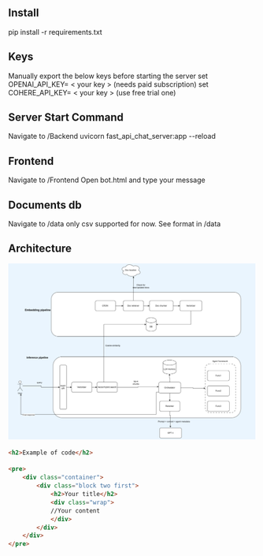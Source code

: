Install
--------
pip install -r requirements.txt


Keys
----
Manually export the below keys before starting the server
set OPENAI_API_KEY= < your key > (needs paid subscription)
set COHERE_API_KEY= < your key > (use free trial one)


Server Start Command
--------------------
Navigate to /Backend
uvicorn fast_api_chat_server:app --reload 



Frontend
---------
Navigate to /Frontend
Open bot.html and type your message


Documents db
------------
Navigate to /data
only csv supported for now. See format in /data


Architecture
-------------


![Screenshot](arch.png)

```html
<h2>Example of code</h2>

<pre>
    <div class="container">
        <div class="block two first">
            <h2>Your title</h2>
            <div class="wrap">
            //Your content
            </div>
        </div>
    </div>
</pre>
```